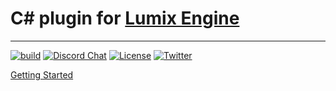 # C# plugin for [Lumix Engine](https://github.com/nem0/lumixengine)
-------

[![build](https://github.com/nem0/lumixengine_csharp/actions/workflows/main.yml/badge.svg?branch=master)](https://github.com/nem0/lumixengine_csharp/actions/workflows/main.yml)
[![Discord Chat](https://img.shields.io/discord/480318777943392266.svg)](https://discord.gg/RgFybs6) 
[![License](http://img.shields.io/:license-mit-blue.svg)](http://doge.mit-license.org)
[![Twitter](https://img.shields.io/twitter/url/http/shields.io.svg?style=social)](https://twitter.com/mikulasflorek)

[Getting Started](https://www.youtube.com/watch?v=ZtiRcqAc2Xs)
